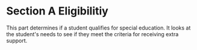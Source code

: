 # Section A Eligibilitiy
 This part determines if a student qualifies for special education. It looks at the student's needs to see if they meet the criteria for receiving extra support.